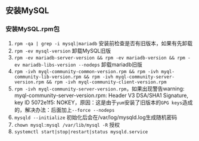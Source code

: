 ## 安装MySQL
### 安装MySQL.rpm包
1. ``rpm -qa | grep -i mysql|mariadb`` 安装前检查是否有旧版本，如果有先卸载
2. ``rpm -ev mysql-version`` 卸载MySQL旧版
3. ``rpm -ev mariadb-server-version && rpm -ev mariadb-version && rpm -ev mariadb-libs-version --nodeps`` 卸载mariadb旧版
4. ``rpm -ivh myql-community-common-version.rpm && rpm -ivh myql-community-lib-version.rpm && rpm -ivh myql-community-server-version.rpm && rpm -ivh myql-community-client-version.rpm``
5. ``rpm -ivh myql-community-server-version.rpm``，如果出现警告warning: myql-community-server-version.rpm: Header V3 DSA/SHA1 Signature, key ID 5072e1f5: NOKEY，原因：这是由于``yum``安装了旧版本的``GPG keys``造成的，解决办法：后面加上``--force --nodeps``
6. ``mysqld --initialize`` 初始化后会在/var/log/mysqld.log生成随机密码
7. ``chown mysql:mysql /var/lib/mysql -R`` 授权
8. ``systemctl start|stop|restart|status mysqld.service``
